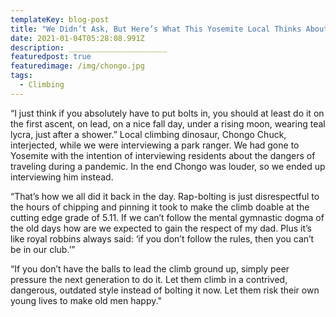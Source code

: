 ```yaml
---
templateKey: blog-post
title: "We Didn’t Ask, But Here’s What This Yosemite Local Thinks About Bolting "
date: 2021-01-04T05:28:08.991Z
description: ______________________
featuredpost: true
featuredimage: /img/chongo.jpg
tags:
  - Climbing
---
```

“I just think if you absolutely have to put bolts in, you should at least do it on the first ascent, on lead, on a nice fall day, under a rising moon, wearing teal lycra, just after a shower.” Local climbing dinosaur, Chongo Chuck, interjected, while we were interviewing a park ranger. We had gone to Yosemite with the intention of interviewing residents about the dangers of traveling during a pandemic. In the end Chongo was louder, so we ended up interviewing him instead.

“That’s how we all did it back in the day. Rap-bolting is just disrespectful to the hours of chipping and pinning it took to make the climb doable at the cutting edge grade of 5.11. If we can’t follow the mental gymnastic dogma of the old days how are we expected to gain the respect of my dad. Plus it’s like royal robbins always said: ‘if you don’t follow the rules, then you can’t be in our club.’”

“If you don’t have the balls to lead the climb ground up, simply peer pressure the next generation to do it. Let them climb in a contrived, dangerous, outdated style instead of bolting it now. Let them risk their own young lives to make old men happy."